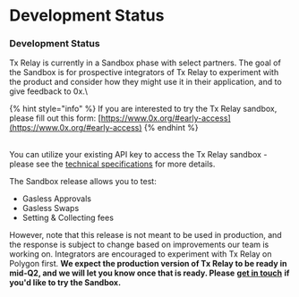# Development Status

### Development Status

Tx Relay is currently in a Sandbox phase with select partners. The goal of the Sandbox is for prospective integrators of Tx Relay to experiment with the product and consider how they might use it in their application, and to give feedback to 0x.\


{% hint style="info" %}
If you are interested to try the Tx Relay sandbox, please fill out this form: [https://www.0x.org/#early-access](https://www.0x.org/#early-access)
{% endhint %}

\
You can utilize your existing API key to access the Tx Relay sandbox - please see the [technical specifications](development-status.md) for more details.

The Sandbox release allows you to test:

* Gasless Approvals
* Gasless Swaps
* Setting & Collecting fees

However, note that this release is not meant to be used in production, and the response is subject to change based on improvements our team is working on. Integrators are encouraged to experiment with Tx Relay on Polygon first. **We expect the production version of Tx Relay to be ready in mid-Q2, and we will let you know once that is ready.  Please** [**get in touch**](https://www.0x.org/#early-access) **if you'd like to try the Sandbox.**

